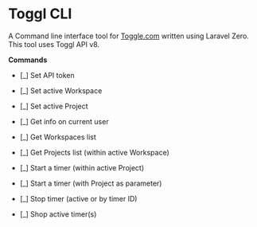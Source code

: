 # Toggl CLI

A Command line interface tool for [Toggle.com](https://toggl.com) written using Laravel Zero. This tool uses Toggl API v8.

**Commands**

- [_] Set API token
- [_] Set active Workspace
- [_] Set active Project


- [_] Get info on current user
- [_] Get Workspaces list
- [_] Get Projects list (within active Workspace)


- [_] Start a timer (within active Project)
- [_] Start a timer (with Project as parameter)
- [_] Stop timer (active or by timer ID)
- [_] Shop active timer(s)